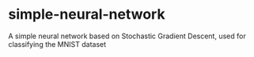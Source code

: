 # simple-neural-network
A simple neural network based on Stochastic Gradient Descent, used for classifying the MNIST dataset
